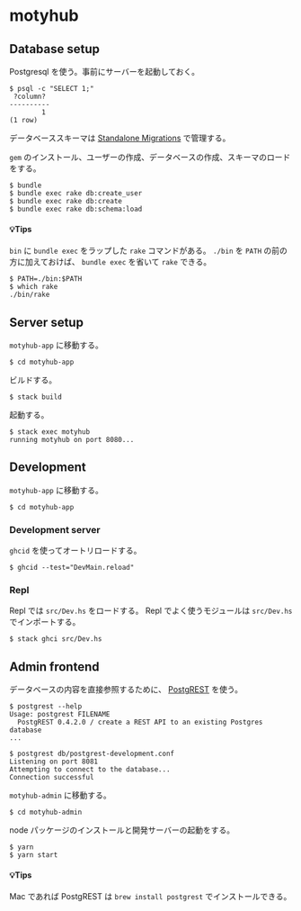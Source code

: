 # motyhub

## Database setup

Postgresql を使う。事前にサーバーを起動しておく。

```
$ psql -c "SELECT 1;"
 ?column?
----------
        1
(1 row)
```

データベーススキーマは [Standalone Migrations](https://github.com/thuss/standalone-migrations) で管理する。

`gem` のインストール、ユーザーの作成、データベースの作成、スキーマのロードをする。

```
$ bundle
$ bundle exec rake db:create_user
$ bundle exec rake db:create
$ bundle exec rake db:schema:load
```

#### :bulb:Tips

`bin` に `bundle exec` をラップした `rake` コマンドがある。
`./bin` を `PATH` の前の方に加えておけば、 `bundle exec` を省いて `rake` できる。

```
$ PATH=./bin:$PATH
$ which rake
./bin/rake
```

## Server setup

`motyhub-app` に移動する。

```
$ cd motyhub-app
```

ビルドする。

```
$ stack build
```

起動する。

```
$ stack exec motyhub
running motyhub on port 8080...
```

## Development

`motyhub-app` に移動する。

```
$ cd motyhub-app
```

### Development server

`ghcid` を使ってオートリロードする。

```
$ ghcid --test="DevMain.reload"
```

### Repl

Repl では `src/Dev.hs` をロードする。
Repl でよく使うモジュールは `src/Dev.hs` でインポートする。

```
$ stack ghci src/Dev.hs
```

## Admin frontend

データベースの内容を直接参照するために、 [PostgREST](https://github.com/begriffs/postgrest) を使う。

```
$ postgrest --help
Usage: postgrest FILENAME
  PostgREST 0.4.2.0 / create a REST API to an existing Postgres database
...

$ postgrest db/postgrest-development.conf
Listening on port 8081
Attempting to connect to the database...
Connection successful
```

`motyhub-admin` に移動する。

```
$ cd motyhub-admin
```

node パッケージのインストールと開発サーバーの起動をする。

```
$ yarn
$ yarn start
```

#### :bulb:Tips

Mac であれば PostgREST は `brew install postgrest` でインストールできる。
